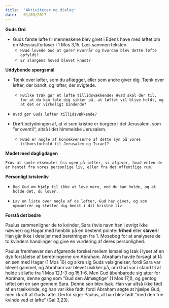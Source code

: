 ```yaml
---
title:  'Aktiviteter og dialog'
date:   01/09/2017
---
```


**Guds Ord**

* Guds første løfte til menneskene blev givet i Edens have med løftet om en Messias/forløser i 1 Mos 3,15. Læs sammen teksten.
  * `Hvad lovede Gud at gøre? Hvornår og hvordan blev dette løfte opfyldt?`
  * `Er slangens hoved blevet knust?`

**Uddybende spørgsmål**

* Tænk over løfter, som du aflægger, eller som andre giver dig. Tænk over løfter, der bandt, og løfter, der svigtede.
  * `Hvilke træk gør et løfte tillidsvækkende? Hvad skal der til, for at du kan føle dig sikker på, at løftet vil blive holdt, og at det er virkeligt bindende?`

* `Hvad gør Guds løfter tillidsvækkende?`

* Drøft betydningen af, at vi som kristne er borgere i det Jerusalem, som ”er oventil“, altså i det himmelske Jerusalem.
  * `Hvad er nogle af konsekvenserne af dette syn på vores tilhørsforhold til Jerusalem og Israel?`

**Mødet med dagligdagen**

`Prøv at samle eksempler fra ugen på løfter, vi afgiver, hvad enten de er hentet fra vores personlige liv, eller fra det offentlige rum.`

**Personligt kristenliv**

* `Bed Gud om hjælp til ikke at love mere, end du kan holde, og at holde det, du lover.`

* `Lav en liste over nogle af de løfter, Gud har givet, og som opmuntrer og støtter dig bedst i dit kristne liv.`

**Forstå det bedre**

Paulus sammenligner de to kvinder, Sara (hvis navn han i øvrigt ikke nævner) og Hagar med henblik på en bestemt pointe: **frihed** eller **slaveri**! Han går ikke i detaljer med beretningen fra 1. Mosebog for at analysere de to kvinders handlinger og give en vurdering af deres personlighed.

Paulus fremhæver den afgørende forskel mellem Ismael og Isak i lyset af en dyb forståelse af beretningerne om Abraham. Abraham havde forsøgt at få en søn med Hagar (1 Mos 16) og sikre sig Guds velsignelser, fordi Sara var blevet gammel, og Abraham var blevet usikker på, om Gud var i stand til at holde sit løfte fra 1 Mos 12,1-3 og 15,1-6. Men Gud åbenbarede sig atter for Abraham, denne gang som ”Gud den Almægtige“ (1 Mos 17,1), og gentog løftet om en søn gennem Sara. Denne søn blev Isak. Han var altså ikke født af en trælkvinde, og han var ikke født, fordi Abraham søgte at hjælpe Gud, men i kraft af Guds løfte. Derfor siger Paulus, at han blev født ”med den frie kvinde ved et løfte“ (Gal 3,23).
